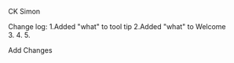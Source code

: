 CK
Simon



Change log:
1.Added "what" to tool tip
2.Added "what" to Welcome  
3.
4.
5.


Add Changes 
